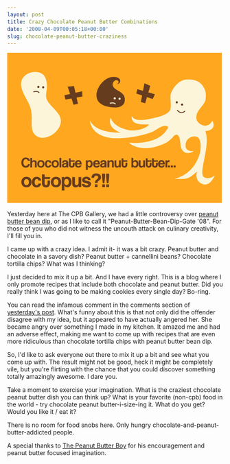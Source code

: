 ```yaml
---
layout: post
title: Crazy Chocolate Peanut Butter Combinations
date: '2008-04-09T00:05:18+00:00'
slug: chocolate-peanut-butter-craziness
---
```

<img src='images/uploads/2008/04/cpb_octopus1.gif' alt='chocolate peanut butter octopus' />

Yesterday here at The CPB Gallery, we had a little controversy over <a href="http://www.cpbgallery.com/2008/04/08/chocolate-tortilla-chips-peanut-butter-bean-dip/">peanut butter bean dip</a>, or as I like to call it "Peanut-Butter-Bean-Dip-Gate '08". For those of you who did not witness the uncouth attack on culinary creativity, I'll fill you in. 

I came up with a crazy idea. I admit it- it was a bit crazy. Peanut butter and chocolate in a savory dish? Peanut butter + cannellini beans? Chocolate tortilla chips? What was I thinking?

I just decided to mix it up a bit. And I have every right. This is a blog where I only promote recipes that include both chocolate and peanut butter. Did you really think I was going to be making cookies every single day? Bo-ring.

You can read the infamous comment in the comments section of <a href="http://www.cpbgallery.com/2008/04/08/chocolate-tortilla-chips-peanut-butter-bean-dip/">yesterday's post</a>. What's funny about this is that not only did the offender disagree with my idea, but it appeared to have actually angered her. She became angry over something I made in my kitchen. It amazed me and had an adverse effect, making me want to come up with recipes that are even more ridiculous than chocolate tortilla chips with peanut butter bean dip.

So, I'd like to ask everyone out there to mix it up a bit and see what you come up with. The result might not be good, heck it might be completely vile, but you're flirting with the chance that you could discover something totally amazingly awesome. I dare you.

Take a moment to exercise your imagination. What is the craziest chocolate peanut butter dish you can think up? What is your favorite (non-cpb) food in the world - try chocolate peanut butter-i-size-ing it. What do you get? Would you like it / eat it?

There is no room for food snobs here. Only hungry chocolate-and-peanut-butter-addicted people. 

A special thanks to <a href="http://www.peanutbutterboy.com/">The Peanut Butter Boy</a> for his encouragement and peanut butter focused imagination.
